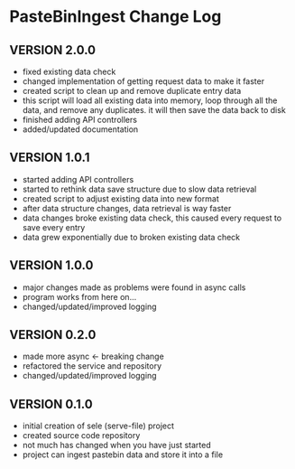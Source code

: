 # PasteBinIngest Change Log

## VERSION 2.0.0

- fixed existing data check
- changed implementation of getting request data to make it faster
- created script to clean up and remove duplicate entry data
- this script will load all existing data into memory, loop through all the data, and remove any duplicates. it will then save the data back to disk
- finished adding API controllers
- added/updated documentation

## VERSION 1.0.1

- started adding API controllers
- started to rethink data save structure due to slow data retrieval
- created script to adjust existing data into new format
- after data structure changes, data retrieval is way faster
- data changes broke existing data check, this caused every request to save every entry
- data grew exponentially due to broken existing data check

## VERSION 1.0.0

- major changes made as problems were found in async calls
- program works from here on...
- changed/updated/improved logging

## VERSION 0.2.0

- made more async <- breaking change
- refactored the service and repository
- changed/updated/improved logging

## VERSION 0.1.0

- initial creation of sele (serve-file) project
- created source code repository
- not much has changed when you have just started
- project can ingest pastebin data and store it into a file
